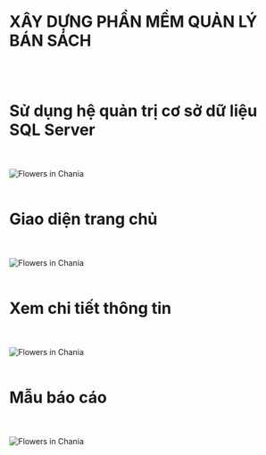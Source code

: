 # XÂY DỰNG PHẦN MỀM QUẢN LÝ BÁN SÁCH
<br>
<br>
<h1><b> Sử dụng hệ quản trị cơ sở dữ liệu SQL Server </b></h1>
<br>
<br>
<img src="https://firebasestorage.googleapis.com/v0/b/mypicture-eb0ac.appspot.com/o/8_img.jpg?alt=media&token=f487ce84-71b2-4c06-a9f7-226c0d206f2c" alt="Flowers in Chania">
<br>
<br>
<h1><b> Giao diện trang chủ </b></h1>
<br>
<br>
<img src="https://firebasestorage.googleapis.com/v0/b/mypicture-eb0ac.appspot.com/o/9_img.jpg?alt=media&token=db3e6fe1-6945-4378-962f-01a580f35f1e" alt="Flowers in Chania">
<br>
<br>
<h1><b> Xem chi tiết thông tin </b></h1>
<br>
<br>
<img src="https://firebasestorage.googleapis.com/v0/b/mypicture-eb0ac.appspot.com/o/10_img.jpg?alt=media&token=e4f170c3-3998-4456-9791-43c11f015640" alt="Flowers in Chania">
<br>
<br>
<h1><b> Mẫu báo cáo </b></h1>
<br>
<br>
<img src="https://firebasestorage.googleapis.com/v0/b/mypicture-eb0ac.appspot.com/o/11_img.jpg?alt=media&token=6c894475-668a-4ec0-9c48-cec931b1013c" alt="Flowers in Chania">
